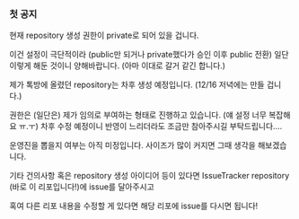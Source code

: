 ### 첫 공지
현재 repository 생성 권한이 private로 되어 있을 겁니다.

이건 설정이 극단적이라 (public만 되거나 private했다가 승인 이후 public 전환) 일단 이렇게 해둔 것이니 양해바랍니다. (아마 이대로 갈거 같긴 합니다.)

제가 톡방에 올렸던 repository는 차후 생성 예정입니다. (12/16 저녁에는 만들 겁니다.)

권한은 (일단은) 제가 임의로 부여하는 형태로 진행하고 있습니다. (얘 설정 너무 복잡해요 ㅠ.ㅜ)
차후 수정 예정이니 반영이 느리더라도 조금만 참아주시길 부탁드립니다....

운영진을 뽑을지 여부는 아직 미정입니다. 사이즈가 많이 커지면 그때 생각을 해보겠습니다.

기타 건의사항 혹은 repository 생성 아이디어 등이 있다면 IssueTracker repository (바로 이 리포입니다!)에 issue를 달아주시고

혹여 다른 리포 내용을 수정할 게 있다면 해당 리포에 issue를 다시면 됩니다!
